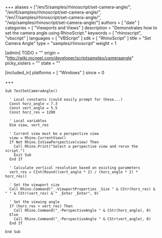 +++
aliases = ["/en/5/samples/rhinoscript/set-camera-angle/", "/en/6/samples/rhinoscript/set-camera-angle/", "/en/7/samples/rhinoscript/set-camera-angle/", "/wip/samples/rhinoscript/set-camera-angle/"]
authors = [ "dale" ]
categories = [ "Viewports and Views" ]
description = "Demonstrates how to set the camera angle using RhinoScript."
keywords = [ "rhinoscript", "vbscript" ]
languages = [ "VBScript" ]
sdk = [ "RhinoScript" ]
title = "Set Camera Angle"
type = "samples/rhinoscript"
weight = 1

[admin]
TODO = ""
origin = "http://wiki.mcneel.com/developer/scriptsamples/cameraangle"
picky_sisters = ""
state = ""

[included_in]
platforms = [ "Windows" ]
since = 0

+++

```vbnet
Sub TestSetCameraAngle()

  ' Local constants (could easily prompt for these...)
  Const horz_angle = 7.3
  Const vert_angle = 5.5
  Const horz_res = 1200

  ' Local variables
  Dim view, vert_res

  ' Current view must be a perspective view
  view = Rhino.CurrentView()
  If Not Rhino.IsViewPerspective(view) Then
    Call Rhino.Print("Select a perspective view and rerun the script.")
    Exit Sub
  End If

  ' Calculate vertical resolution based on existing parameters    
  vert_res = CInt(Round((vert_angle * 2) / (horz_angle * 2) * horz_res))

  ' Set the viewport size
  Call Rhino.Command("_-ViewportProperties _Size " & CStr(horz_res) & " " & CStr(vert_res) & " _Enter _Enter", 0)

  ' Set the viewing angle
  If (horz_res < vert_res) Then
    Call Rhino.Command("_-PerspectiveAngle " & CStr(horz_angle), 0)
  Else
    Call Rhino.Command("_-PerspectiveAngle " & CStr(vert_angle), 0)
  End If

End Sub
```
